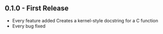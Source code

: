 ## 0.1.0 - First Release
* Every feature added
  Creates a kernel-style docstring for a C function
* Every bug fixed
